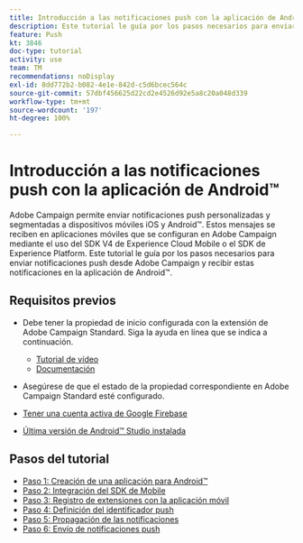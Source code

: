```yaml
---
title: Introducción a las notificaciones push con la aplicación de Android™
description: Este tutorial le guía por los pasos necesarios para enviar notificaciones push desde Adobe Campaign y recibir estas notificaciones en la aplicación de Android™.
feature: Push
kt: 3846
doc-type: tutorial
activity: use
team: TM
recommendations: noDisplay
exl-id: 8dd772b2-b082-4e1e-842d-c5d6bcec564c
source-git-commit: 57dbf456625d22cd2e4526d92e5a8c20a048d339
workflow-type: tm+mt
source-wordcount: '197'
ht-degree: 100%

---
```


# Introducción a las notificaciones push con la aplicación de Android™

Adobe Campaign permite enviar notificaciones push personalizadas y segmentadas a dispositivos móviles iOS y Android™.
Estos mensajes se reciben en aplicaciones móviles que se configuran en Adobe Campaign mediante el uso del SDK V4 de Experience Cloud Mobile o el SDK de Experience Platform.
Este tutorial le guía por los pasos necesarios para enviar notificaciones push desde Adobe Campaign y recibir estas notificaciones en la aplicación de Android™.

## Requisitos previos

* Debe tener la propiedad de inicio configurada con la extensión de Adobe Campaign Standard. Siga la ayuda en línea que se indica a continuación.
   * [Tutorial de vídeo](https://video.tv.adobe.com/v/26224?quality=12)
   * [Documentación](https://experienceleague.adobe.com/docs/campaign-standard-learn/tutorials/communication-channels/mobile/configure-mobile-apps-using-aep-sdk.html?lang=es)

* Asegúrese de que el estado de la propiedad correspondiente en Adobe Campaign Standard esté configurado.
* [Tener una cuenta activa de Google Firebase](https://firebase.google.com)
* [Última versión de Android™ Studio instalada](https://developer.android.com/studio)

## Pasos del tutorial

* [Paso 1: Creación de una aplicación para Android™](/help/tutorial-push-notifications-android/create-android-app.md)
* [Paso 2: Integración del SDK de Mobile](/help/tutorial-push-notifications-android/integrating-with-mobile-sdk.md)
* [Paso 3: Registro de extensiones con la aplicación móvil](/help/tutorial-push-notifications-android/register-mobile-extensions.md)
* [Paso 4: Definición del identificador push](/help/tutorial-push-notifications-android/set-push-identifier.md)
* [Paso 5: Propagación de las notificaciones](/help/tutorial-push-notifications-android/propagate-notification.md)
* [Paso 6: Envío de notificaciones push](/help/tutorial-push-notifications-android/send-push-notification.md)

